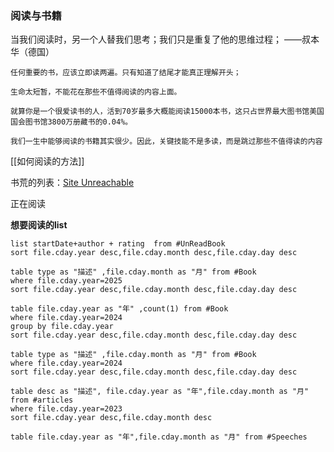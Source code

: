 ### 阅读与书籍

当我们阅读时，另一个人替我们思考；我们只是重复了他的思维过程；
——叔本华（德国）

```ad-note
任何重要的书，应该立即读两遍。只有知道了结尾才能真正理解开头；

生命太短暂，不能花在那些不值得阅读的内容上面。

就算你是一个很爱读书的人，活到70岁最多大概能阅读15000本书，这只占世界最大图书馆美国国会图书馆3800万册藏书的0.04%。

我们一生中能够阅读的书籍其实很少。因此，关键技能不是多读，而是跳过那些不值得读的内容
```

[[如何阅读的方法]]


书荒的列表：[Site Unreachable](https://sive.rs/book)

正在阅读


**想要阅读的list**
```dataview
list startDate+author + rating  from #UnReadBook 
sort file.cday.year desc,file.cday.month desc,file.cday.day desc
```
```dataview
table type as "描述" ,file.cday.month as "月" from #Book 
where file.cday.year=2025
sort file.cday.year desc,file.cday.month desc,file.cday.day desc
```


```dataview
table file.cday.year as "年" ,count(1) from #Book 
where file.cday.year=2024
group by file.cday.year
sort file.cday.year desc,file.cday.month desc,file.cday.day desc
```

```dataview
table type as "描述" ,file.cday.month as "月" from #Book 
where file.cday.year=2024
sort file.cday.year desc,file.cday.month desc,file.cday.day desc
```


```dataview
table desc as "描述", file.cday.year as "年",file.cday.month as "月" from #articles 
where file.cday.year=2023
sort file.cday.year desc,file.cday.month desc
```


```dataview
table file.cday.year as "年",file.cday.month as "月" from #Speeches 
```